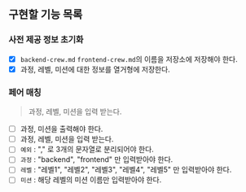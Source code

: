 ## 구현할 기능 목록

### 사전 제공 정보 초기화
- [x] `backend-crew.md` `frontend-crew.md`의 이름을 저장소에 저장해야 한다.
- [x] 과정, 레벨, 미션에 대한 정보를 열거형에 저장한다.

### 페어 매칭
> 과정, 레벨, 미션을 입력 받는다.
- [ ] 과정, 미션을 출력해야 한다.
- [ ] 과정, 레벨, 미션을 입력 받는다.
- [ ] `예외` : "," 로 3개의 문자열로 분리되어야 한다.
- [ ] `과정` : "backend", "frontend" 만 입력받아야 한다.
- [ ] `레벨` : "레벨1", "레벨2", "레벨3", "레벨4", "레벨5" 만 입력받아야 한다.
- [ ] `미션` : 해당 레벨의 미션 이름만 입력받아야 한다.
